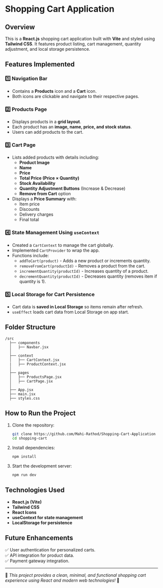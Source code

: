 # Shopping Cart Application

## Overview
This is a **React.js** shopping cart application built with **Vite** and styled using **Tailwind CSS**. It features product listing, cart management, quantity adjustment, and local storage persistence.

## Features Implemented

### 1️⃣ **Navigation Bar**
- Contains a **Products** icon and a **Cart** icon.
- Both icons are clickable and navigate to their respective pages.

### 2️⃣ **Products Page**
- Displays products in a **grid layout**.
- Each product has an **image, name, price, and stock status**.
- Users can add products to the cart.

### 3️⃣ **Cart Page**
- Lists added products with details including:
  - **Product Image**
  - **Name**
  - **Price**
  - **Total Price (Price × Quantity)**
  - **Stock Availability**
  - **Quantity Adjustment Buttons** (Increase & Decrease)
  - **Remove from Cart** option
- Displays a **Price Summary** with:
  - Item price
  - Discounts
  - Delivery charges
  - Final total

### 4️⃣ **State Management Using `useContext`**
- Created a `CartContext` to manage the cart globally.
- Implemented `CartProvider` to wrap the app.
- Functions include:
  - `addToCart(product)` - Adds a new product or increments quantity.
  - `removeFromCart(productId)` - Removes a product from the cart.
  - `incrementQuantity(productId)` - Increases quantity of a product.
  - `decrementQuantity(productId)` - Decreases quantity (removes item if quantity is 1).

### 5️⃣ **Local Storage for Cart Persistence**
- Cart data is **saved in Local Storage** so items remain after refresh.
- `useEffect` loads cart data from Local Storage on app start.

## Folder Structure
```
/src
  ├── components
  │   ├── Navbar.jsx
  │
  ├── context
  │   ├── CartContext.jsx
  |   ├── ProductContext.jsx
  │
  ├── pages
  │   ├── ProductsPage.jsx
  │   ├── CartPage.jsx
  │
  ├── App.jsx
  ├── main.jsx
  ├── styles.css
```

## How to Run the Project
1. Clone the repository:
   ```sh
   git clone https://github.com/Mahi-Rathod/Shopping-Cart-Application
   cd shopping-cart
   ```
2. Install dependencies:
   ```sh
   npm install
   ```
3. Start the development server:
   ```sh
   npm run dev
   ```

## Technologies Used
- **React.js (Vite)**
- **Tailwind CSS**
- **React Icons**
- **useContext for state management**
- **LocalStorage for persistence**

## Future Enhancements
✅ User authentication for personalized carts.  
✅ API integration for product data.  
✅ Payment gateway integration.  

---
📌 *This project provides a clean, minimal, and functional shopping cart experience using React and modern web technologies!* 🚀
